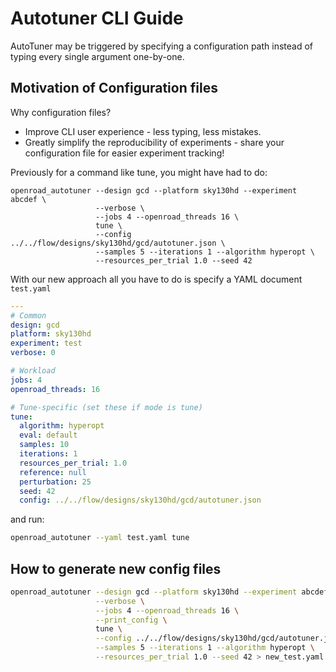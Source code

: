 # Autotuner CLI Guide

AutoTuner may be triggered by specifying a configuration path instead of
typing every single argument one-by-one.

## Motivation of Configuration files

Why configuration files?
- Improve CLI user experience - less typing, less mistakes.
- Greatly simplify the reproducibility of experiments - share your configuration
file for easier experiment tracking!

Previously for a command like tune, you might have had to do:

```shell
openroad_autotuner --design gcd --platform sky130hd --experiment abcdef \
                   --verbose \
                   --jobs 4 --openroad_threads 16 \
                   tune \
                   --config ../../flow/designs/sky130hd/gcd/autotuner.json \
                   --samples 5 --iterations 1 --algorithm hyperopt \
                   --resources_per_trial 1.0 --seed 42
```

With our new approach all you have to do is specify a YAML document `test.yaml`

```yaml
---
# Common
design: gcd
platform: sky130hd
experiment: test
verbose: 0

# Workload
jobs: 4 
openroad_threads: 16

# Tune-specific (set these if mode is tune)
tune:
  algorithm: hyperopt
  eval: default
  samples: 10
  iterations: 1
  resources_per_trial: 1.0
  reference: null
  perturbation: 25
  seed: 42
  config: ../../flow/designs/sky130hd/gcd/autotuner.json
```

and run:

```bash
openroad_autotuner --yaml test.yaml tune
```

## How to generate new config files

```bash
openroad_autotuner --design gcd --platform sky130hd --experiment abcdef \
                   --verbose \
                   --jobs 4 --openroad_threads 16 \
                   --print_config \
                   tune \
                   --config ../../flow/designs/sky130hd/gcd/autotuner.json \
                   --samples 5 --iterations 1 --algorithm hyperopt \
                   --resources_per_trial 1.0 --seed 42 > new_test.yaml
```

